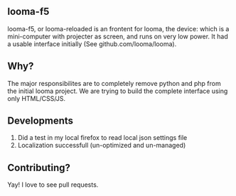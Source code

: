 looma-f5
----

looma-f5, or looma-reloaded is an frontent for looma, the device: which is a mini-computer with projecter as screen, and runs on very low power. It had a usable interface initially (See github.com/looma/looma). 


Why?
---

The major responsibilites are to completely remove python and php from the initial looma project. We are trying to build the complete interface using only HTML/CSS/JS.

Developments
---

1. Did a test in my local firefox to read local json settings file
2. Localization  successfull (un-optimized and un-managed)

Contributing?
----

Yay! I love to see pull requests.


